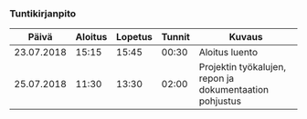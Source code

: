 ### Tuntikirjanpito
Päivä | Aloitus | Lopetus | Tunnit | Kuvaus
--------------- | ----- | ------ | ------ | ------
23.07.2018 | 15:15 | 15:45 | 00:30 | Aloitus luento
25.07.2018 | 11:30 | 13:30 | 02:00 | Projektin työkalujen, repon ja dokumentaation pohjustus

